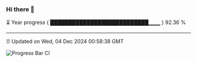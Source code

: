 ### Hi there 👋

⏳ Year progress { ███████████████████████████▁▁▁ } 92.36 %

---

⏰ Updated on Wed, 04 Dec 2024 00:58:38 GMT

![Progress Bar CI](https://github.com/code-lakshay/GitHub-Actions-Demo/workflows/Progress%20Bar%20CI/badge.svg)
